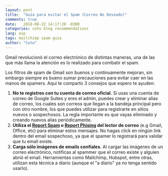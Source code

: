 ```yaml
---
layout: post
title:  "Guía para evitar el Spam (Correo No Deseado)"
comments: true
date:   2018-08-22 14:17:20 -0300
categories: coto blog recommendations
lang: esp
tags: mailchimp spam guia
author: "Coto"
---
```

Gmail revolucionó el correo electrónico de distintas maneras, una de las que más llama la atención es lo realizado para combatir el spam.

Los filtros de spam de Gmail son buenos y continuamente mejoran, sin embargo siempre es bueno sumar precauciones para evitar caer en las manos de spamers. Aquí te comparto 3 consejos que espero te ayuden:

<ol>
	<li>
		<b>No te registres con tu cuenta de correo oficial.</b> Si usas una cuenta de correo de Google Suites y eres el admin, puedes crear y eliminar alias de correo, los cuales son correos que llegan a la bandeja principal pero con otro nombre, los que puedes utilizar para registrarte en sitios nuevos o sospechosos. 
		La regla importante es que vayas eliminado y creando nuevos alias periódicamente.
	</li>
	<li>
		<b>Utiliza el <a target="_blank" href="https://support.google.com/mail/answer/1366858?co=GENIE.Platform%3DiOS&hl=en" target="_blank">Report Spam</a> o <a target="_blank" href="https://support.google.com/mail/answer/8253?hl=en" target="_blank">Report Phising</a> del lector de correo</b> (e.g Gmail, Office, etc) para eliminar estos mensajes. No hagas click en ningún link dentro del email sospechoso, ya que el spamer lo registrará para validar que tu email existe.
	</li>
	<li>
		<b>Carga sólo imágenes de emails confiales</b>. Al cargar las imágenes de un correo electrónico, notificas al spammer que el correo existe y alguien abrió el email. Herramientas como Mailchimp, Hubspot, entre otras, utilizan esta técnica a diario (aunque el "a diario" ya no tenga sentido usarlo).
	</li>
</ol>


